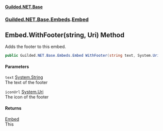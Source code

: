 #### [Guilded.NET.Base](Guilded_NET_Base.md 'Guilded.NET.Base')
### [Guilded.NET.Base.Embeds](Guilded_NET_Base.md#Guilded_NET_Base_Embeds 'Guilded.NET.Base.Embeds').[Embed](Embed.md 'Guilded.NET.Base.Embeds.Embed')
## Embed.WithFooter(string, Uri) Method
Adds the footer to this embed.  
```csharp
public Guilded.NET.Base.Embeds.Embed WithFooter(string text, System.Uri iconUrl=null);
```
#### Parameters
<a name='Guilded_NET_Base_Embeds_Embed_WithFooter(string_System_Uri)_text'></a>
`text` [System.String](https://docs.microsoft.com/en-us/dotnet/api/System.String 'System.String')  
The text of the footer
  
<a name='Guilded_NET_Base_Embeds_Embed_WithFooter(string_System_Uri)_iconUrl'></a>
`iconUrl` [System.Uri](https://docs.microsoft.com/en-us/dotnet/api/System.Uri 'System.Uri')  
The icon of the footer
  
#### Returns
[Embed](Embed.md 'Guilded.NET.Base.Embeds.Embed')  
This
